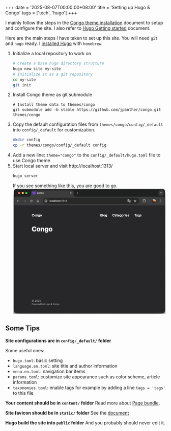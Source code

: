 +++
date = '2025-08-07T00:00:00+08:00'
title = 'Setting up Hugo & Congo'
tags = ['tech', 'hugo']
+++

I mainly follow the steps in the [Congo theme installation](https://jpanther.github.io/congo/docs/installation/) document to setup and configure the site. I also refer to [Hugo Getting started](https://gohugo.io/getting-started/) document.

Here are the main steps I have taken to set up this site. You will need  `git` and `hugo` ready. 
I [installed Hugo](https://gohugo.io/installation/) with `homebrew`.

1. Initialize a local repository to work on
    ```bash
    # Create a base hugo directory structure
    hugo new site my-site
    # Initialize it as a git repository
    cd my-site
    git init
    ```
2. Install Congo theme as git submodule 
    ```
    # Install theme data to themes/congo
    git submodule add -b stable https://github.com/jpanther/congo.git themes/congo
    ```
3. Copy the default configuration files from `themes/congo/config/_default` into `config/_default` for customization.
    ```bash
    mkdir config
    cp -r themes/congo/config/_default config
    ```
4. Add a new line: `theme="congo"` to the `config/_default/hugo.toml` file to use Congo theme
5. Start local server and visit http://localhost:1313/
    ```bash
    hugo server
    ```
    If you see something like this, you are good to go.
    ![initial congo screenshot](congo-initial.png "Initial view of a Hugo-Congo site")


## Some Tips

**Site configurations are in `config/_default/` folder**

Some useful ones:
- `hugo.toml`: basic setting
- `language.en.toml`: site title and author information 
- `menu.en.toml`: navigation bar items
- `params.toml`: customize site appearance such as color scheme, article information
- `taxonomies.toml`: enable tags for example by adding a line `tags = 'tags'` to this file


**Your content should be in `content/` folder**
Read more about [Page bundle](https://gohugo.io/content-management/page-bundles/).


**Site favicon should be in `static/` folder** 
See the [document](https://jpanther.github.io/congo/docs/partials/#favicons)

**Hugo build the site into `public` folder**
And you probably should never edit it. 
    
